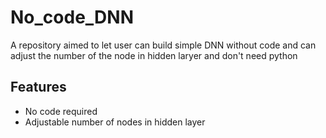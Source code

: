# No_code_DNN

A repository aimed to let user can build simple DNN without code and can adjust the number of the node in hidden laryer and don't need python

## Features

- No code required
 - Adjustable number of nodes in hidden layer

